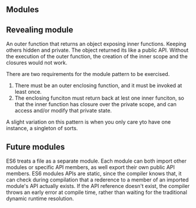 ## Modules

## Revealing module

An outer function that returns an object exposing inner functions. Keeping others hidden and private.
The object returned its like a public API.
Without the execution of the outer function, the creation of the inner scope and the closures would not work.

There are two requirements for the module pattern to be exercised.

1. There must be an outer enclosing function, and it must be invoked at least once.
2. The enclosing funciton must return back at lest one inner funciton, so that the inner function has closure over the private scope, and can access and/or modify that private state.

A slight variation on this pattern is when you only care yto have one instance, a singleton of sorts.

## Future modules

ES6 treats a file as a separate module. Each module can both import other modules or specific API members, as well export their own public API members.
ES6 modules APIs are static, since the compiler knows that, it can check during compilation that a rederence to a member of an imported module's API actually exists. If the API reference doesn't exist, the compiler throws an early error at compile time, rather than waiting for the traditional dynamic runtime resolution.
